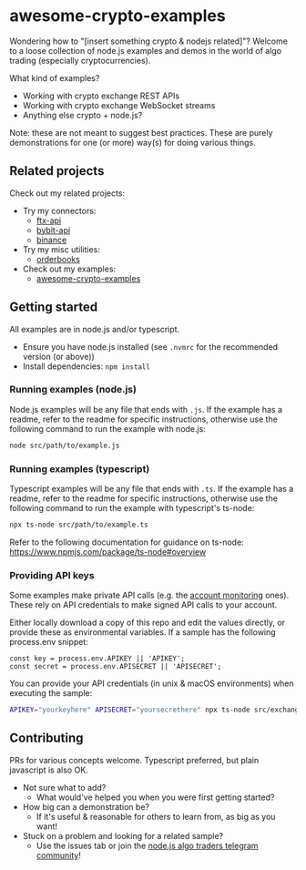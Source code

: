 # awesome-crypto-examples

Wondering how to "[insert something crypto & nodejs related]"? Welcome to a loose collection of node.js examples and demos in the world of algo trading (especially cryptocurrencies).

What kind of examples?
- Working with crypto exchange REST APIs
- Working with crypto exchange WebSocket streams
- Anything else crypto + node.js?

Note: these are not meant to suggest best practices. These are purely demonstrations for one (or more) way(s) for doing various things.

## Related projects
Check out my related projects:
- Try my connectors:
  - [ftx-api](https://www.npmjs.com/package/ftx-api)
  - [bybit-api](https://www.npmjs.com/package/bybit-api)
  - [binance](https://www.npmjs.com/package/binance)
- Try my misc utilities:
  - [orderbooks](https://www.npmjs.com/package/orderbooks)
- Check out my examples:
  - [awesome-crypto-examples](https://github.com/tiagosiebler/awesome-crypto-examples)

## Getting started
All examples are in node.js and/or typescript.
- Ensure you have node.js installed (see `.nvmrc` for the recommended version (or above))
- Install dependencies: `npm install`

### Running examples (node.js)

Node.js examples will be any file that ends with `.js`. If the example has a readme, refer to the readme for specific instructions, otherwise use the following command to run the example with node.js:
```bash
node src/path/to/example.js
```

### Running examples (typescript)

Typescript examples will be any file that ends with `.ts`. If the example has a readme, refer to the readme for specific instructions, otherwise use the following command to run the example with typescript's ts-node:
```bash
npx ts-node src/path/to/example.ts
```

Refer to the following documentation for guidance on ts-node: https://www.npmjs.com/package/ts-node#overview

### Providing API keys
Some examples make private API calls (e.g. the [account monitoring](https://github.com/tiagosiebler/awesome-crypto-examples/blob/master/src/exchanges/binance/account-events/log-account-events.ts#L9-L10) ones). These rely on API credentials to make signed API calls to your account.

Either locally download a copy of this repo and edit the values directly, or provide these as environmental variables. If a sample has the following process.env snippet:
```
const key = process.env.APIKEY || 'APIKEY';
const secret = process.env.APISECRET || 'APISECRET';
```

You can provide your API credentials (in unix & macOS environments) when executing the sample:
```bash
APIKEY="yourkeyhere" APISECRET="yoursecrethere" npx ts-node src/exchanges/binance/account-events/log-account-events.ts
```

## Contributing

PRs for various concepts welcome. Typescript preferred, but plain javascript is also OK.

- Not sure what to add?
  - What would've helped you when you were first getting started?
- How big can a demonstration be?
  - If it's useful & reasonable for others to learn from, as big as you want!
- Stuck on a problem and looking for a related sample?
  - Use the issues tab or join the [node.js algo traders telegram community](https://t.me/nodetraders)!

